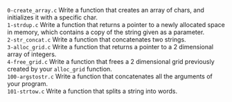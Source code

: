 `0-create_array.c` Write a function that creates an array of chars, and initializes it with a specific char.\
`1-strdup.c` Write a function that returns a pointer to a newly allocated space in memory, which contains a copy of the string given as a parameter.\
`2-str_concat.c` Write a function that concatenates two strings.\
`3-alloc_grid.c` Write a function that returns a pointer to a 2 dimensional array of integers.\
`4-free_grid.c` Write a function that frees a 2 dimensional grid previously created by your `alloc_grid` function.\
`100-argstostr.c` Write a function that concatenates all the arguments of your program.\
`101-strtow.c` Write a function that splits a string into words.
